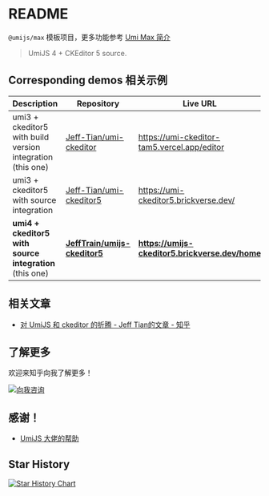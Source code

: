 # README

`@umijs/max` 模板项目，更多功能参考 [Umi Max 简介](https://umijs.org/docs/max/introduce)

> UmiJS 4 + CKEditor 5 source.

## Corresponding demos 相关示例

| Description                                                | Repository                                                                    | Live URL                                        |
|------------------------------------------------------------|-------------------------------------------------------------------------------|-------------------------------------------------|
| umi3 + ckeditor5 with build version integration (this one) | [Jeff-Tian/umi-ckeditor](https://github.com/Jeff-Tian/umi-ckeditor)           | https://umi-ckeditor-tam5.vercel.app/editor     |
| umi3 + ckeditor5 with source integration                   | [Jeff-Tian/umi-ckeditor5](https://github.com/Jeff-Tian/umi-ckeditor5)         | https://umi-ckeditor5.brickverse.dev/           |
| **umi4 + ckeditor5 with source integration** (this one)    | [**JeffTrain/umijs-ckeditor5**](https://github.com/JeffTrain/umijs-ckeditor5) | **https://umijs-ckeditor5.brickverse.dev/home** |

## 相关文章

- [对 UmiJS 和 ckeditor 的折腾 - Jeff Tian的文章 - 知乎]( https://zhuanlan.zhihu.com/p/663815578)

## 了解更多

欢迎来知乎向我了解更多！

<a href="https://www.zhihu.com/consult/people/1073548674713423872" target="blank"><img src="https://first-go-vercel.vercel.app/api/dynamicimage" alt="向我咨询"/></a>

## 感谢！

- [UmiJS 大佬的帮助](https://github.com/umijs/umi/discussions/9342)

## Star History

[![Star History Chart](https://api.star-history.com/svg?repos=JeffTrain/umijs-ckeditor5&type=Date)](https://star-history.com/#JeffTrain/umijs-ckeditor5&Date)
